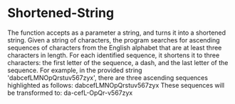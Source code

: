 # Shortened-String

The function accepts as a parameter a string, and turns it into a shortened string.
Given a string of characters, the program searches for ascending sequences of characters from the English alphabet that are at least three characters in length. For each identified sequence, it shortens it to three characters: the first letter of the sequence, a dash, and the last letter of the sequence. For example, in the provided string 'dabcefLMNOpQrstuv567zyx', there are three ascending sequences highlighted as follows:
dabcefLMNOpQrstuv567zyx
These sequences will be transformed to:
da-cefL-OpQr-v567zyx
